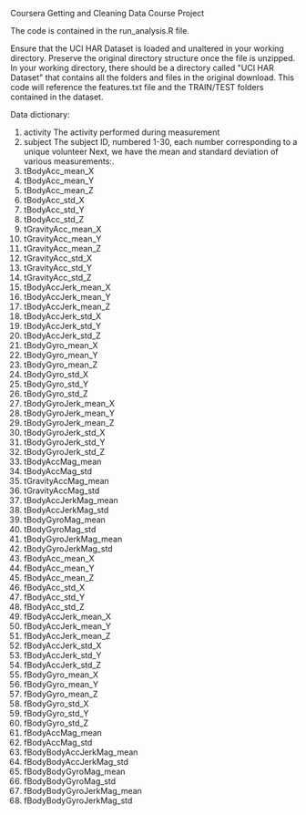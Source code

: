 Coursera
Getting and Cleaning Data Course Project

The code is contained in the run_analysis.R file.

Ensure that the UCI HAR Dataset is loaded and unaltered in your working directory.  Preserve the original directory structure once the file is unzipped.  In your working directory, there should be a directory called "UCI HAR Dataset" that contains all the folders and files in the original download.  This code will reference the features.txt file and the TRAIN/TEST folders contained in the dataset.

Data dictionary:

1.	activity	The activity performed during measurement
2.	subject	The subject ID, numbered 1-30, each number corresponding to a unique volunteer
Next, we have the mean and standard deviation of various measurements:.		
3.	tBodyAcc_mean_X	
4.	tBodyAcc_mean_Y	
5.	tBodyAcc_mean_Z	
6.	tBodyAcc_std_X	
7.	tBodyAcc_std_Y	
8.	tBodyAcc_std_Z	
9.	tGravityAcc_mean_X	
10.	tGravityAcc_mean_Y	
11.	tGravityAcc_mean_Z	
12.	tGravityAcc_std_X	
13.	tGravityAcc_std_Y	
14.	tGravityAcc_std_Z	
15.	tBodyAccJerk_mean_X	
16.	tBodyAccJerk_mean_Y	
17.	tBodyAccJerk_mean_Z	
18.	tBodyAccJerk_std_X	
19.	tBodyAccJerk_std_Y	
20.	tBodyAccJerk_std_Z	
21.	tBodyGyro_mean_X	
22.	tBodyGyro_mean_Y	
23.	tBodyGyro_mean_Z	
24.	tBodyGyro_std_X	
25.	tBodyGyro_std_Y	
26.	tBodyGyro_std_Z	
27.	tBodyGyroJerk_mean_X	
28.	tBodyGyroJerk_mean_Y	
29.	tBodyGyroJerk_mean_Z	
30.	tBodyGyroJerk_std_X	
31.	tBodyGyroJerk_std_Y	
32.	tBodyGyroJerk_std_Z	
33.	tBodyAccMag_mean	
34.	tBodyAccMag_std	
35.	tGravityAccMag_mean	
36.	tGravityAccMag_std	
37.	tBodyAccJerkMag_mean	
38.	tBodyAccJerkMag_std	
39.	tBodyGyroMag_mean	
40.	tBodyGyroMag_std	
41.	tBodyGyroJerkMag_mean	
42.	tBodyGyroJerkMag_std	
43.	fBodyAcc_mean_X	
44.	fBodyAcc_mean_Y	
45.	fBodyAcc_mean_Z	
46.	fBodyAcc_std_X	
47.	fBodyAcc_std_Y	
48.	fBodyAcc_std_Z	
49.	fBodyAccJerk_mean_X	
50.	fBodyAccJerk_mean_Y	
51.	fBodyAccJerk_mean_Z	
52.	fBodyAccJerk_std_X	
53.	fBodyAccJerk_std_Y	
54.	fBodyAccJerk_std_Z	
55.	fBodyGyro_mean_X	
56.	fBodyGyro_mean_Y	
57.	fBodyGyro_mean_Z	
58.	fBodyGyro_std_X	
59.	fBodyGyro_std_Y	
60.	fBodyGyro_std_Z	
61.	fBodyAccMag_mean	
62.	fBodyAccMag_std	
63.	fBodyBodyAccJerkMag_mean	
64.	fBodyBodyAccJerkMag_std	
65.	fBodyBodyGyroMag_mean	
66.	fBodyBodyGyroMag_std	
67.	fBodyBodyGyroJerkMag_mean	
68.	fBodyBodyGyroJerkMag_std	
